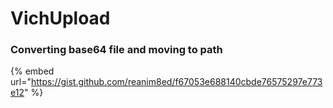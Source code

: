 # VichUpload

### Converting base64 file and moving to path

{% embed url="https://gist.github.com/reanim8ed/f67053e688140cbde76575297e773e12" %}




